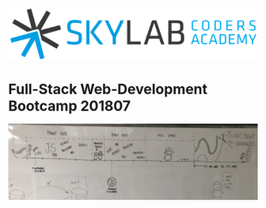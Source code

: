 ![Skylab Coders Academy](./stuff/misc/skylab-logo.png)

# Full-Stack Web-Development Bootcamp 201807

![Calendar](./stuff/misc/calendar.jpg)